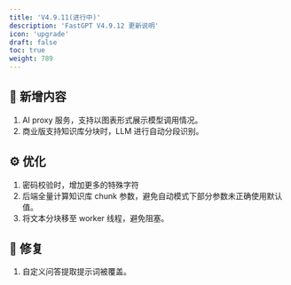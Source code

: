 ```yaml
---
title: 'V4.9.11(进行中)'
description: 'FastGPT V4.9.12 更新说明'
icon: 'upgrade'
draft: false
toc: true
weight: 789
---
```


## 🚀 新增内容

1. AI proxy 服务，支持以图表形式展示模型调用情况。
1. 商业版支持知识库分块时，LLM 进行自动分段识别。

## ⚙️ 优化

1. 密码校验时，增加更多的特殊字符
2. 后端全量计算知识库 chunk 参数，避免自动模式下部分参数未正确使用默认值。
3. 将文本分块移至 worker 线程，避免阻塞。

## 🐛 修复

1. 自定义问答提取提示词被覆盖。
